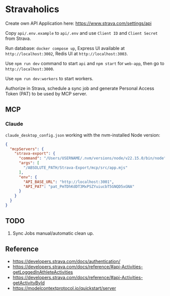 # Stravaholics

Create own API Application here: https://www.strava.com/settings/api

Copy `api/.env.example` to `api/.env` and use `Client ID` and `Client Secret` from Strava.

Run database: `docker compose up`, Express UI available at `http://localhost:3002`, Redis UI at `http://localhost:3003`.

Use `npm run dev` command to start `api` and `npm start` for `web-app`, then go to `http://localhost:3000`.

Use `npm run dev:workers` to start workers.

Authorize in Strava, schedule a sync job and generate Personal Access Token (PAT) to be used by MCP server.

## MCP

### Claude

`claude_desktop_config.json` working with the nvm-installed Node version:

```json
{
  "mcpServers": {
    "strava-export": {
      "command": "/Users/USERNAME/.nvm/versions/node/v22.15.0/bin/node",
      "args": [
        "/ABSOLUTE_PATH/Strava-Export/mcp/src/app.mjs"
      ],
      "env": {
        "API_BASE_URL": "http://localhost:3001",
        "API_PAT": "pat_PmTDhKdDT3MxPSZYuiucbT5GNQD5xGNA"
      }
    }
  }
}
```

## TODO

1. Sync Jobs manual/automatic clean up.

## Reference

* https://developers.strava.com/docs/authentication/
* https://developers.strava.com/docs/reference/#api-Activities-getLoggedInAthleteActivities
* https://developers.strava.com/docs/reference/#api-Activities-getActivityById
* https://modelcontextprotocol.io/quickstart/server
